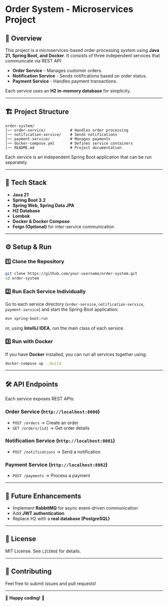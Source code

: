 # Order System - Microservices Project

## 📌 Overview
This project is a microservices-based order processing system using **Java 21, Spring Boot, and Docker**. It consists of three independent services that communicate via REST API:

- **Order Service** - Manages customer orders.
- **Notification Service** - Sends notifications based on order status.
- **Payment Service** - Handles payment transactions.

Each service uses an **H2 in-memory database** for simplicity.

---

## 🏗 Project Structure
```
order-system/
│── order-service/           # Handles order processing
│── notification-service/    # Sends notifications
│── payment-service/         # Manages payments
│── docker-compose.yml       # Defines service containers
│── README.md                # Project documentation
```

Each service is an independent Spring Boot application that can be run separately.

---

## 🚀 Tech Stack
- **Java 21**
- **Spring Boot 3.2**
- **Spring Web, Spring Data JPA**
- **H2 Database**
- **Lombok**
- **Docker & Docker Compose**
- **Feign (Optional)** for inter-service communication

---

## ⚙️ Setup & Run
### 1️⃣ Clone the Repository
```bash
git clone https://github.com/your-username/order-system.git
cd order-system
```

### 2️⃣ Run Each Service Individually
Go to each service directory (`order-service`, `notification-service`, `payment-service`) and start the Spring Boot application:
```bash
mvn spring-boot:run
```

or, using **IntelliJ IDEA**, run the main class of each service.

### 3️⃣ Run with Docker
If you have **Docker** installed, you can run all services together using:
```bash
docker-compose up --build
```

---

## 🛠 API Endpoints
Each service exposes REST APIs:

### **Order Service** (`http://localhost:8080`)
- `POST /orders` → Create an order
- `GET /orders/{id}` → Get order details

### **Notification Service** (`http://localhost:8081`)
- `POST /notifications` → Send a notification

### **Payment Service** (`http://localhost:8082`)
- `POST /payments` → Process a payment

---

## 📌 Future Enhancements
- Implement **RabbitMQ** for async event-driven communication
- Add **JWT authentication**
- Replace H2 with a **real database (PostgreSQL)**

---

## 📜 License
MIT License. See `LICENSE` for details.

---

## 🤝 Contributing
Feel free to submit issues and pull requests!

---

🚀 **Happy coding!** 🎯
